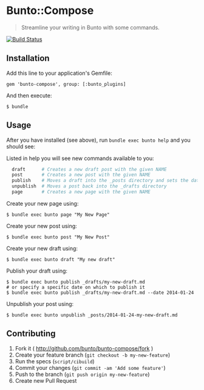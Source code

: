 # Bunto::Compose

> Streamline your writing in Bunto with some commands.

[![Build Status](https://travis-ci.org/bunto/bunto-compose.svg?branch=master)](https://travis-ci.org/bunto/bunto-compose)

## Installation

Add this line to your application's Gemfile:

    gem 'bunto-compose', group: [:bunto_plugins]

And then execute:

    $ bundle

## Usage

After you have installed (see above), run `bundle exec bunto help` and you should see:

Listed in help you will see new commands available to you:

```sh
  draft      # Creates a new draft post with the given NAME
  post       # Creates a new post with the given NAME
  publish    # Moves a draft into the _posts directory and sets the date
  unpublish  # Moves a post back into the _drafts directory
  page       # Creates a new page with the given NAME
```

Create your new page using:

    $ bundle exec bunto page "My New Page"

Create your new post using:

    $ bundle exec bunto post "My New Post"

Create your new draft using:

    $ bundle exec bunto draft "My new draft"

Publish your draft using:

    $ bundle exec bunto publish _drafts/my-new-draft.md
    # or specify a specific date on which to publish it
    $ bundle exec bunto publish _drafts/my-new-draft.md --date 2014-01-24

Unpublish your post using:

    $ bundle exec bunto unpublish _posts/2014-01-24-my-new-draft.md

## Contributing

1. Fork it ( http://github.com/bunto/bunto-compose/fork )
2. Create your feature branch (`git checkout -b my-new-feature`)
3. Run the specs (`script/cibuild`)
4. Commit your changes (`git commit -am 'Add some feature'`)
5. Push to the branch (`git push origin my-new-feature`)
6. Create new Pull Request
